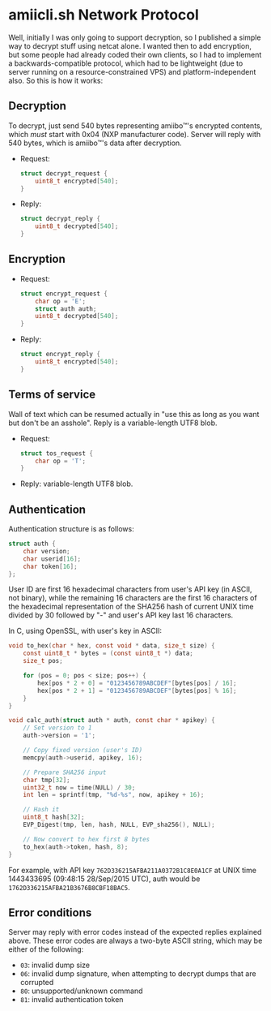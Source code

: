 amiicli.sh Network Protocol
===========================

Well, initially I was only going to support decryption, so I published a simple way to decrypt stuff using netcat alone. I wanted then to add encryption, but some people had already coded their own clients, so I had to implement a backwards-compatible protocol, which had to be lightweight (due to server running on a resource-constrained VPS) and platform-independent also. So this is how it works:

Decryption
----------

To decrypt, just send 540 bytes representing amiibo™'s encrypted contents, which *must* start with 0x04 (NXP manufacturer code). Server will reply with 540 bytes, which is amiibo™'s data after decryption.

 - Request:  
   ```c
   struct decrypt_request {
       uint8_t encrypted[540];
   }
   ```

 - Reply:  
   ```c
   struct decrypt_reply {
       uint8_t decrypted[540];
   }
   ```

Encryption
----------

 - Request:  
   ```c
   struct encrypt_request {
       char op = 'E';
       struct auth auth;
       uint8_t decrypted[540];
   }
   ```

 - Reply:  
   ```c
   struct encrypt_reply {
       uint8_t encrypted[540];
   }
   ```

Terms of service
----------------

Wall of text which can be resumed actually in "use this as long as you want but don't be an asshole". Reply is a variable-length UTF8 blob.

 - Request:  
   ```c
   struct tos_request {
       char op = 'T';
   }
   ```

 - Reply: variable-length UTF8 blob.

Authentication
--------------

Authentication structure is as follows:
```c
struct auth {
    char version;
    char userid[16];
    char token[16];
};
```

User ID are first 16 hexadecimal characters from user's API key (in ASCII, not binary), while the remaining 16 characters are the first 16 characters of the hexadecimal representation of the SHA256 hash of current UNIX time divided by 30 followed by "-" and user's API key last 16 characters.

In C, using OpenSSL, with user's key in ASCII:
```c
void to_hex(char * hex, const void * data, size_t size) {
    const uint8_t * bytes = (const uint8_t *) data;
    size_t pos;

    for (pos = 0; pos < size; pos++) {
        hex[pos * 2 + 0] = "0123456789ABCDEF"[bytes[pos] / 16];
        hex[pos * 2 + 1] = "0123456789ABCDEF"[bytes[pos] % 16];
    }
}

void calc_auth(struct auth * auth, const char * apikey) {
    // Set version to 1
    auth->version = '1';

    // Copy fixed version (user's ID)
    memcpy(auth->userid, apikey, 16);

    // Prepare SHA256 input
    char tmp[32];
    uint32_t now = time(NULL) / 30;
    int len = sprintf(tmp, "%d-%s", now, apikey + 16);

    // Hash it
    uint8_t hash[32];
    EVP_Digest(tmp, len, hash, NULL, EVP_sha256(), NULL);

    // Now convert to hex first 8 bytes
    to_hex(auth->token, hash, 8);
}
```

For example, with API key `762D336215AFBA211A0372B1C8E0A1CF` at UNIX time 1443433695 (09:48:15 28/Sep/2015 UTC), auth would be `1762D336215AFBA21B3676B8CBF18BAC5`.

Error conditions
----------------

Server may reply with error codes instead of the expected replies explained above. These error codes are always a two-byte ASCII string, which may be either of the following:

 - `03`: invalid dump size
 - `06`: invalid dump signature, when attempting to decrypt dumps that are corrupted
 - `80`: unsupported/unknown command
 - `81`: invalid authentication token

